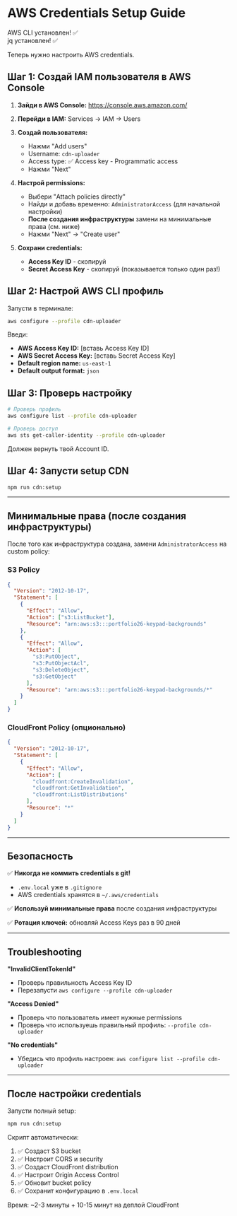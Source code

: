 # AWS Credentials Setup Guide

AWS CLI установлен! ✅  
jq установлен! ✅

Теперь нужно настроить AWS credentials.

## Шаг 1: Создай IAM пользователя в AWS Console

1. **Зайди в AWS Console:** https://console.aws.amazon.com/
2. **Перейди в IAM:** Services → IAM → Users
3. **Создай пользователя:**

   - Нажми "Add users"
   - Username: `cdn-uploader`
   - Access type: ✅ Access key - Programmatic access
   - Нажми "Next"

4. **Настрой permissions:**

   - Выбери "Attach policies directly"
   - Найди и добавь временно: `AdministratorAccess` (для начальной настройки)
   - **После создания инфраструктуры** замени на минимальные права (см. ниже)
   - Нажми "Next" → "Create user"

5. **Сохрани credentials:**
   - **Access Key ID** - скопируй
   - **Secret Access Key** - скопируй (показывается только один раз!)

## Шаг 2: Настрой AWS CLI профиль

Запусти в терминале:

```bash
aws configure --profile cdn-uploader
```

Введи:

- **AWS Access Key ID:** [вставь Access Key ID]
- **AWS Secret Access Key:** [вставь Secret Access Key]
- **Default region name:** `us-east-1`
- **Default output format:** `json`

## Шаг 3: Проверь настройку

```bash
# Проверь профиль
aws configure list --profile cdn-uploader

# Проверь доступ
aws sts get-caller-identity --profile cdn-uploader
```

Должен вернуть твой Account ID.

## Шаг 4: Запусти setup CDN

```bash
npm run cdn:setup
```

---

## Минимальные права (после создания инфраструктуры)

После того как инфраструктура создана, замени `AdministratorAccess` на custom policy:

### S3 Policy

```json
{
  "Version": "2012-10-17",
  "Statement": [
    {
      "Effect": "Allow",
      "Action": ["s3:ListBucket"],
      "Resource": "arn:aws:s3:::portfolio26-keypad-backgrounds"
    },
    {
      "Effect": "Allow",
      "Action": [
        "s3:PutObject",
        "s3:PutObjectAcl",
        "s3:DeleteObject",
        "s3:GetObject"
      ],
      "Resource": "arn:aws:s3:::portfolio26-keypad-backgrounds/*"
    }
  ]
}
```

### CloudFront Policy (опционально)

```json
{
  "Version": "2012-10-17",
  "Statement": [
    {
      "Effect": "Allow",
      "Action": [
        "cloudfront:CreateInvalidation",
        "cloudfront:GetInvalidation",
        "cloudfront:ListDistributions"
      ],
      "Resource": "*"
    }
  ]
}
```

---

## Безопасность

✅ **Никогда не коммить credentials в git!**

- `.env.local` уже в `.gitignore`
- AWS credentials хранятся в `~/.aws/credentials`

✅ **Используй минимальные права** после создания инфраструктуры

✅ **Ротация ключей:** обновляй Access Keys раз в 90 дней

---

## Troubleshooting

**"InvalidClientTokenId"**

- Проверь правильность Access Key ID
- Перезапусти `aws configure --profile cdn-uploader`

**"Access Denied"**

- Проверь что пользователь имеет нужные permissions
- Проверь что используешь правильный профиль: `--profile cdn-uploader`

**"No credentials"**

- Убедись что профиль настроен: `aws configure list --profile cdn-uploader`

---

## После настройки credentials

Запусти полный setup:

```bash
npm run cdn:setup
```

Скрипт автоматически:

1. ✅ Создаст S3 bucket
2. ✅ Настроит CORS и security
3. ✅ Создаст CloudFront distribution
4. ✅ Настроит Origin Access Control
5. ✅ Обновит bucket policy
6. ✅ Сохранит конфигурацию в `.env.local`

Время: ~2-3 минуты + 10-15 минут на деплой CloudFront
